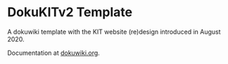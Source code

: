 # DokuKITv2 Template
A dokuwiki template with the KIT website (re)design introduced in August 2020.

Documentation at [dokuwiki.org](https://www.dokuwiki.org/template:dokukitv2).
